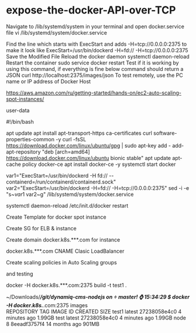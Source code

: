 # expose-the-docker-API-over-TCP



Navigate to /lib/systemd/system in your terminal and open docker.service file
vi /lib/systemd/system/docker.service

Find the line which starts with ExecStart and adds -H=tcp://0.0.0.0:2375 to make it look like
ExecStart=/usr/bin/dockerd -H=fd:// -H=tcp://0.0.0.0:2375
Save the Modified File
Reload the docker daemon
systemctl daemon-reload
Restart the container
sudo service docker restart
Test if it is working by using this command, if everything is fine below command should return a JSON
curl http://localhost:2375/images/json
To test remotely, use the PC name or IP address of Docker Host

 
https://aws.amazon.com/ru/getting-started/hands-on/ec2-auto-scaling-spot-instances/

user-data

#!/bin/bash

apt update
apt install apt-transport-https ca-certificates curl software-properties-common -y
curl -fsSL https://download.docker.com/linux/ubuntu/gpg | sudo apt-key add -
add-apt-repository "deb [arch=amd64] https://download.docker.com/linux/ubuntu bionic stable"
apt update
apt-cache policy docker-ce
apt install docker-ce -y
systemctl start docker

var1="ExecStart=/usr/bin/dockerd -H fd:// --containerd=/run/containerd/containerd.sock"
var2="ExecStart=/usr/bin/dockerd -H=fd:// -H=tcp://0.0.0.0:2375"
sed -i -e "s~$var1~$var2~g" /lib/systemd/system/docker.service

systemctl daemon-reload
/etc/init.d/docker restart


Create Template for docker spot instance 

Create SG for ELB & instance

Create domain docker.k8s.***.com for  instance

docker.k8s.***.com CNAME Clasic LoadBalancer

Create scaling policies in Auto Scaling groups 

and testing 

docker -H docker.k8s.***.com:2375 build -t test1 .
 

~/Downloads/***/git/dynamiq-cms-nodejs on  master! ⌚ 15:34:29
$ docker -H docker.k8s.***.com:2375 images          
REPOSITORY   TAG       IMAGE ID       CREATED         SIZE
test1        latest    27238058e4c0   4 minutes ago   1.99GB
test         latest    27238058e4c0   4 minutes ago   1.99GB
node         8         8eeadf3757f4   14 months ago   901MB


